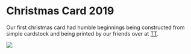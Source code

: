 # Christmas Card 2019

Our first christmas card had humble beginnings being constructed from simple cardstock and being printed by our friends over at [TT](https://www.teknologtryck.se/).

![](CASE_Christmascard2019.png)
